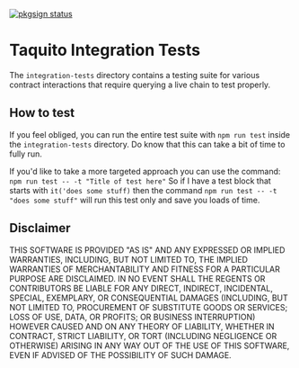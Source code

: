 [![pkgsign status](https://us-central1-pkgsign.cloudfunctions.net/pkgsign-badge?name=@taquito/taquito&expectedIdentity=%40simrob)](https://github.com/RedpointGames/pkgsign)

# Taquito Integration Tests

The `integration-tests` directory contains a testing suite for various contract interactions that require querying a live chain to test properly.

## How to test

If you feel obliged, you can run the entire test suite with `npm run test` inside the `integration-tests` directory. Do know that this can take a bit of time to fully run. 

If you'd like to take a more targeted approach you can use the command: `npm run test -- -t "Title of test here"` So if I have a test block that starts with `it('does some stuff)` then the command `npm run test -- -t "does some stuff"` will run this test only and save you loads of time.


## Disclaimer

THIS SOFTWARE IS PROVIDED "AS IS" AND ANY EXPRESSED OR IMPLIED WARRANTIES, INCLUDING, BUT NOT LIMITED TO, THE IMPLIED WARRANTIES OF MERCHANTABILITY AND FITNESS FOR A PARTICULAR PURPOSE ARE DISCLAIMED. IN NO EVENT SHALL THE REGENTS OR CONTRIBUTORS BE LIABLE FOR ANY DIRECT, INDIRECT, INCIDENTAL, SPECIAL, EXEMPLARY, OR CONSEQUENTIAL DAMAGES (INCLUDING, BUT NOT LIMITED TO, PROCUREMENT OF SUBSTITUTE GOODS OR SERVICES; LOSS OF USE, DATA, OR PROFITS; OR BUSINESS INTERRUPTION) HOWEVER CAUSED AND ON ANY THEORY OF LIABILITY, WHETHER IN CONTRACT, STRICT LIABILITY, OR TORT (INCLUDING NEGLIGENCE OR OTHERWISE) ARISING IN ANY WAY OUT OF THE USE OF THIS SOFTWARE, EVEN IF ADVISED OF THE POSSIBILITY OF SUCH DAMAGE.
